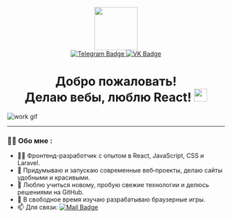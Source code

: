 <div align="center">
  <img src="https://media4.giphy.com/media/v1.Y2lkPTc5MGI3NjExanVkeXVpMnlncjdlNmI0dWw5MGR5bWJuYW5vMHZpNWFxdzI0dXQ4NCZlcD12MV9pbnRlcm5hbF9naWZfYnlfaWQmY3Q9cw/M9gbBd9nbDrOTu1Mqx/giphy.gif" width="100"/>
  <div>
    <a href="https://t.me/viktorkozintsev">
      <img src="https://img.shields.io/badge/Telegram-0088cc?style=for-the-badge&logo=telegram&logoColor=white" alt="Telegram Badge"/>
    </a>
    <a href="https://vk.com/id17749830">
      <img src="https://img.shields.io/badge/VKontakte-4C75A3?style=for-the-badge&logo=vk&logoColor=white" alt="VK Badge"/>
    </a>
  </div>
  <div>
    <img src="https://komarev.com/ghpvc/?username=V-Kozintsev&style=flat-square&color=blue" alt=""/>
  </div>
  <div>
    <h1>
      Добро пожаловать! <br> Делаю вебы, люблю React!
      <img src="https://media.giphy.com/media/hvRJCLFzcasrR4ia7z/giphy.gif" width="30px"/>
    </h1>
  </div>
</div>

![work gif](https://media.giphy.com/media/dWesBcTLavkZuG35MI/giphy.gif)

---

### :man_technologist: Обо мне :
- 🧑‍💻 Фронтенд-разработчик с опытом в React, JavaScript, CSS и Laravel.
- 🌱 Придумываю и запускаю современные веб‑проекты, делаю сайты удобными и красивыми.
- 🚀 Люблю учиться новому, пробую свежие технологии и делюсь решениями на GitHub.
- 🎯 В свободное время изучаю разрабатываю браузерные игры.
- 📫 Для связи: [![Mail Badge](https://img.shields.io/badge/mail-aurelio33@mail.ru-0088cc?style=flat&logo=gmail&logoColor=white)](mailto:aurelio3@mail.ru)

